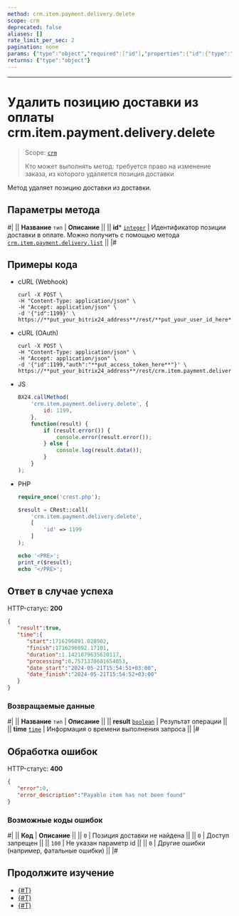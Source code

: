 ```yaml
---
method: crm.item.payment.delivery.delete
scope: crm
deprecated: false
aliases: []
rate_limit_per_sec: 2
pagination: none
params: {"type":"object","required":["id"],"properties":{"id":{"type":"integer"}}}
returns: {"type":"object"}
---
```



---

# Удалить позицию доставки из оплаты crm.item.payment.delivery.delete

> Scope: [`crm`](../../../../scopes/permissions.md)
>
> Кто может выполнять метод: требуется право на изменение заказа, из которого удаляется позиция доставки

Метод удаляет позицию доставки из доставки.

## Параметры метода



#|
|| **Название**
`тип` | **Описание** ||
|| **id***
[`integer`](../../../../data-types.md) | Идентификатор позиции доставки в оплате.
Можно получить с помощью метода [`crm.item.payment.delivery.list`](./crm-item-payment-delivery-list.md)  ||
|#

## Примеры кода





- cURL (Webhook)

    ```http
    curl -X POST \
    -H "Content-Type: application/json" \
    -H "Accept: application/json" \
    -d '{"id":1199}' \
    https://**put_your_bitrix24_address**/rest/**put_your_user_id_here**/**put_your_webhook_here**/crm.item.payment.delivery.delete
    ```

- cURL (OAuth) 

    ```http
    curl -X POST \
    -H "Content-Type: application/json" \
    -H "Accept: application/json" \
    -d '{"id":1199,"auth":"**put_access_token_here**"}' \
    https://**put_your_bitrix24_address**/rest/crm.item.payment.delivery.delete
    ```

- JS

    ```js
    BX24.callMethod(
        'crm.item.payment.delivery.delete', {
            id: 1199,
        },
        function(result) {
            if (result.error()) {
                console.error(result.error());
            } else {
                console.log(result.data());
            }
        }
    );
    ```

- PHP

    ```php
    require_once('crest.php');

    $result = CRest::call(
        'crm.item.payment.delivery.delete',
        [
            'id' => 1199
        ]
    );

    echo '<PRE>';
    print_r($result);
    echo '</PRE>';
    ```



## Ответ в случае успеха

HTTP-статус: **200**

```json
{
   "result":true,
   "time":{
      "start":1716296091.028902,
      "finish":1716296092.17101,
      "duration":1.1421079635620117,
      "processing":0.7571370601654053,
      "date_start":"2024-05-21T15:54:51+03:00",
      "date_finish":"2024-05-21T15:54:52+03:00"
   }
}
```

### Возвращаемые данные

#|
|| **Название**
`тип` | **Описание** ||
|| **result**
[`boolean`](../../../../data-types.md) | Результат операции ||
|| **time**
[`time`](../../../../data-types.md) | Информация о времени выполнения запроса ||
|#

## Обработка ошибок

HTTP-статус: **400**

```json
{
   "error":0,
   "error_description":"Payable item has not been found"
}
```



### Возможные коды ошибок

#|
|| **Код** | **Описание** ||
|| `0` | Позиция доставки не найдена ||
|| `0` | Доступ запрещен ||
|| `100` | Не указан параметр id ||
|| `0` | Другие ошибки (например, фатальные ошибки) ||
|#



## Продолжите изучение

- [{#T}](./crm-item-payment-delivery-add.md)
- [{#T}](./crm-item-payment-delivery-list.md)
- [{#T}](./crm-item-payment-delivery-set-delivery.md)
